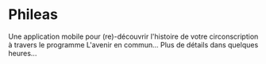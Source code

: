 Phileas
==========================

Une application mobile pour (re)-découvrir l'histoire de votre circonscription à travers le programme L'avenir en commun...
Plus de détails dans quelques heures...
